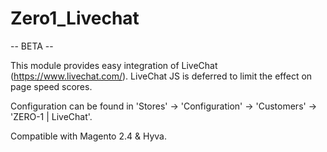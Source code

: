 # Zero1_Livechat

-- BETA --

This module provides easy integration of LiveChat (https://www.livechat.com/).
LiveChat JS is deferred to limit the effect on page speed scores.

Configuration can be found in 'Stores' -> 'Configuration' -> 'Customers' -> 'ZERO-1 | LiveChat'.

Compatible with Magento 2.4 & Hyva.